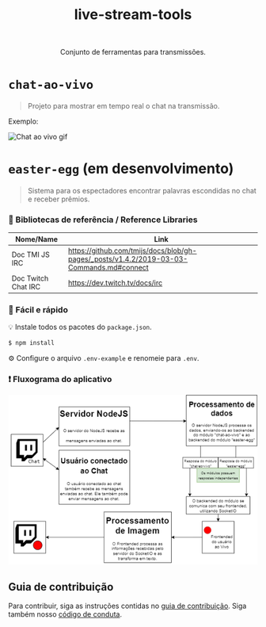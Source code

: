 ﻿<h1 align="center"> live-stream-tools </h1>
﻿<p align="center"> Conjunto de ferramentas para transmissões. </p>

# `chat-ao-vivo`
> Projeto para mostrar em tempo real o chat na transmissão.

Exemplo:

![Chat ao vivo gif](https://i.imgur.com/B2MW8Ao.gif)

# `easter-egg` (em desenvolvimento)
> Sistema para os espectadores encontrar palavras escondidas no chat e receber prêmios.

### 📖 Bibliotecas de referência / Reference Libraries

| Nome/Name   | Link          |
| ------------- | ------------- |
|  Doc TMI JS IRC  | https://github.com/tmijs/docs/blob/gh-pages/_posts/v1.4.2/2019-03-03-Commands.md#connect  |
| Doc Twitch Chat IRC | https://dev.twitch.tv/docs/irc |

### 🚀 Fácil e rápido
💡 Instale todos os pacotes do `package.json`.

```bash
$ npm install
```
⚙️ Configure o arquivo `.env-example` e renomeie para `.env`.

### ❗ Fluxograma do aplicativo

![Fluxograma do aplicativo](./doc/PT_BR-live-stream-tools-fluxograma.png)

## Guia de contribuição
Para contribuir, siga as instruções contidas no [guia de contribuição](CONTRIBUTING-pt-br.md). Siga também nosso [código de conduta](CODE_OF_CONDUCT_Pt-Br.md).
